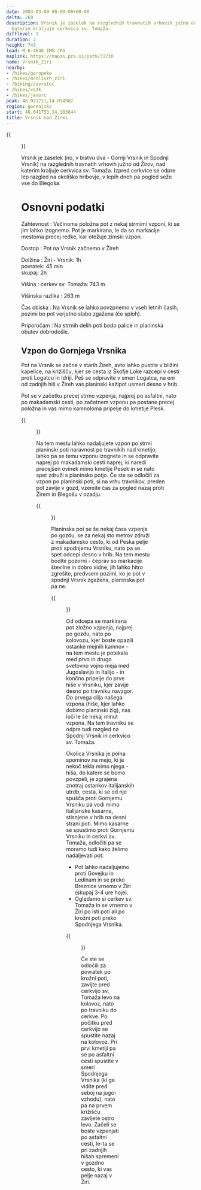 ```yaml
---
date: 2003-03-09 00:00:00+00:00
delta: 260
description: Vrsnik je zaselek na razglednih travnatih vrhovih južno od Žirov, nad
  katerim kraljuje cerkvica sv. Tomaža.
difflevel: 1
duration: 2
height: 743
lead: M_6-4646_IMG.JPG
maplink: https://mapzs.pzs.si/path/31730
name: Vrsnik_Ziri
nearby:
- /hikes/goropeke
- /hikes/mrzlivrh_ziri
- /biking/zavratec
- /hikes/vs3k
- /hikes/javorc
peak: 46.021711,14.094982
region: gorenjska
start: 46.041753,14.103844
title: Vrsnik nad Žirmi
---
```

{{<figure src="M_6-4646_IMG.JPG" caption="Cerkev sv. Tomaža na Vrsniku">}}

Vrsnik je zaselek (no, v bistvu dva - Gornji Vrsnik in Spodnji Vrsnik) na razglednih travnatih vrhovih južno od Žirov, nad katerim kraljuje cerkvica sv. Tomaža. Izpred cerkvice se odpre lep razgled na okoliško hribovje, v lepih dneh pa pogled seže vse do Blegoša.

Osnovni podatki
===============

Zahtevnost
:   Večinoma položna pot z nekaj strmimi vzponi, ki se jim lahko izognemo. Pot je markirana, le da so markacije mestoma precej redke, kar otežuje zimski vzpon.

Dostop
:   Pot na Vrsnik začnemo v Žireh

Dolžina
:   Žiri - Vrsnik: 1h\
    povratek: 45 min\
    skupaj: 2h

Višina
:   cerkev sv. Tomaža: 743 m

Višinska razlika
:   263 m

Čas obiska
:   Na Vrsnik se lahko povzpnemo v vseh letnih časih, pozimi bo pot verjetno slabo zgažena (če sploh).

Priporočam
:   Na strmih delih poti bodo palice in planinska obutev dobrodošle.

Vzpon do Gornjega Vrsnika
-------------------------

Pot na Vrsnik se začne v starih Žireh, avto lahko pustite v bližini kapelice, na križišču, kjer se cesta iz Škofje Loke razcepi v cesti proti Logatcu in Idriji. Peš se odpravite v smeri Logatca, na eni od zadnjih hiš v Žireh vas planinski kažipot usmeri desno v hrib.

Pot se v začetku precej strmo vzpenja, najprej po asfaltni, nato po makadamski cesti, po začetnem vzponu pa postane precej položna in vas mimo kamnoloma pripelje do kmetije Plesk.

{{<figure src="M_6-4639_IMG.JPG" caption="Strmi travniki okoli Pleska">}} 

Na tem mestu lahko nadaljujete vzpon po strmi planinski poti naravnost po travnikih nad kmetijo, lahko pa se temu vzponu izognete in se odpravite naprej po makadamski cesti naprej, ki naredi precejšen ovinek mimo kmetije Pesek in se nato spet združi s planinsko potjo. Če ste se odločili za vzpon po planinski poti, si na vrhu travnikov, preden pot zavije v gozd, vzemite čas za pogled nazaj proti Žirem in Blegošu v ozadju.

{{<figure src="M_6-4641_IMG.JPG" caption="Pogled preko Pleska proti Žirem in Blegošu">}}

Planinska pot se še nekaj časa vzpenja po gozdu, se za nekaj sto metrov združi z makadamsko cesto, ki od Peska pelje proti spodnjemu Vrsniku, nato pa se spet odcepi desno v hrib. Na tem mestu bodite pozorni - čeprav so markacije številne in dobro vidne, jih lahko hitro zgrešite, predvsem pozimi, ko je pot v spodnji Vrsnik zgažena, planinska pot pa ne.

{{<figure src="M_6-4642_IMG.JPG" caption="Po makadamski cesti proti Vrsniku">}}

Od odcepa se markirana pot zložno vzpenja, najprej po gozdu, nato po kolovozu, kjer boste opazili ostanke mejnih kamnov - na tem mestu je potekala med prvo in drugo svetovno vojno meja med Jugoslavijo in Italijo - in končno pripelje do prve hiše v Vrsniku, kjer zavije desno po travniku navzgor. Do prvega cilja našega vzpona (hiše, kjer lahko dobimo planinski žig), nas loči le še nekaj minut vzpona. Na tem travniku se odpre tudi razgled na Spodnji Vrsnik in cerkvico sv. Tomaža.

Okolica Vrsnika je polna spominov na mejo, ki je nekoč tekla mimo njega - hiša, do katere se bomo povzpeli, je zgrajena znotraj ostankov italijanskih utrdb, cesta, ki se od nje spušča proti Gornjemu Vrsniku pa vodi mimo italijanske kasarne, stisnjene v hrib na desni strani poti. Mimo kasarne se spustimo proti Gornjemu Vrsniku in cerkvi sv. Tomaža, odločiti pa se moramo tudi kako želimo nadaljevati pot:

-   Pot lahko nadaljujemo proti Govejku in Ledinam in se preko Breznice vrnemo v Žiri (skupaj 3-4 ure hoje).
-   Ogledamo si cerkev sv. Tomaža in se vrnemo v Žiri po isti poti ali po krožni poti preko Spodnjega Vrsnika.

{{<figure src="M_6-4648_IMG.JPG" caption="Gornji Vrsnik">}}

Če ste se odločili za povratek po krožni poti, zavijte pred cerkvijo sv. Tomaža levo na kolovoz, nato po travniku do cerkve. Po počitku pred cerkvijo se spustite nazaj na kolovoz. Pri prvi kmetiji pa se po asfaltni cesti spustite v smeri Spodnjega Vrsnika (ki ga vidite pred seboj na jugo-vzhodu), nato pa na prvem križišču zavijete ostro levo. Začeli se boste vzpenjati po asfaltni cesti, le-ta se pri zadnjih hišah spremeni v gozdno cesto, ki vas pelje nazaj v Žiri.
